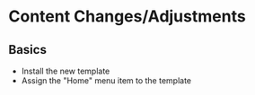 # Content Changes/Adjustments

## Basics
* Install the new template
* Assign the "Home" menu item to the template 

